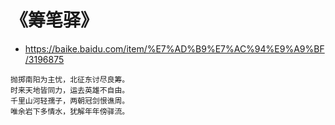 
# 《筹笔驿》
- https://baike.baidu.com/item/%E7%AD%B9%E7%AC%94%E9%A9%BF/3196875

```concole
抛掷南阳为主忧，北征东讨尽良筹。
时来天地皆同力，运去英雄不自由。
千里山河轻孺子，两朝冠剑恨谯周。
唯余岩下多情水，犹解年年傍驿流。
```
